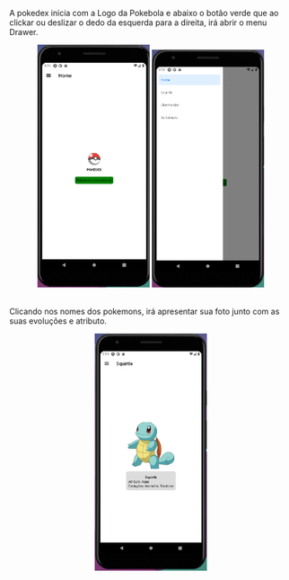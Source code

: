 A pokedex inicia com a Logo da Pokebola e abaixo o botão verde que ao clickar ou deslizar o dedo da esquerda para a direita, irá abrir o menu Drawer.


<div display = "flex" flex-wrap="nowrap" align = "center">
    <img width="200px" src="https://github.com/pdr-tuche/pokedex/blob/main/assets/imgReadme/home.PNG">
    <img width="200px" src="https://github.com/pdr-tuche/pokedex/blob/main/assets/imgReadme/drawer.PNG">
    <br>
    <br>
</div>

Clicando nos nomes dos pokemons, irá apresentar sua foto junto com as suas evoluções e atributo.

<div display = "flex" flex-wrap="nowrap" align = "center">
    <img width="200px" src="https://github.com/pdr-tuche/pokedex/blob/main/assets/imgReadme/pokemon.PNG">
</div>
